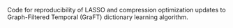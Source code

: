 Code for reproducibility of LASSO and compression optimization updates to Graph-Filtered Temporal (GraFT) dictionary learning algorithm.
